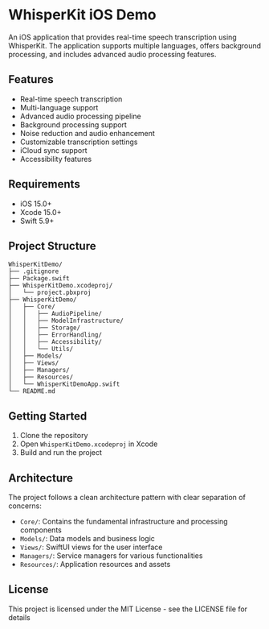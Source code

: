 # WhisperKit iOS Demo
An iOS application that provides real-time speech transcription using WhisperKit. The application supports multiple languages, offers background processing, and includes advanced audio processing features.

## Features
- Real-time speech transcription
- Multi-language support
- Advanced audio processing pipeline
- Background processing support
- Noise reduction and audio enhancement
- Customizable transcription settings
- iCloud sync support
- Accessibility features

## Requirements
- iOS 15.0+
- Xcode 15.0+
- Swift 5.9+

## Project Structure
```
WhisperKitDemo/
├── .gitignore
├── Package.swift
├── WhisperKitDemo.xcodeproj/
│   └── project.pbxproj
├── WhisperKitDemo/
│   ├── Core/
│   │   ├── AudioPipeline/
│   │   ├── ModelInfrastructure/
│   │   ├── Storage/
│   │   ├── ErrorHandling/
│   │   ├── Accessibility/
│   │   └── Utils/
│   ├── Models/
│   ├── Views/
│   ├── Managers/
│   ├── Resources/
│   └── WhisperKitDemoApp.swift
└── README.md
```

## Getting Started
1. Clone the repository
2. Open `WhisperKitDemo.xcodeproj` in Xcode
3. Build and run the project

## Architecture
The project follows a clean architecture pattern with clear separation of concerns:
- `Core/`: Contains the fundamental infrastructure and processing components
- `Models/`: Data models and business logic
- `Views/`: SwiftUI views for the user interface
- `Managers/`: Service managers for various functionalities
- `Resources/`: Application resources and assets

## License
This project is licensed under the MIT License - see the LICENSE file for details